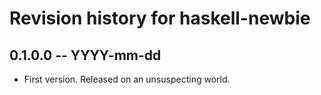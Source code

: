 # Revision history for haskell-newbie

## 0.1.0.0 -- YYYY-mm-dd

* First version. Released on an unsuspecting world.
